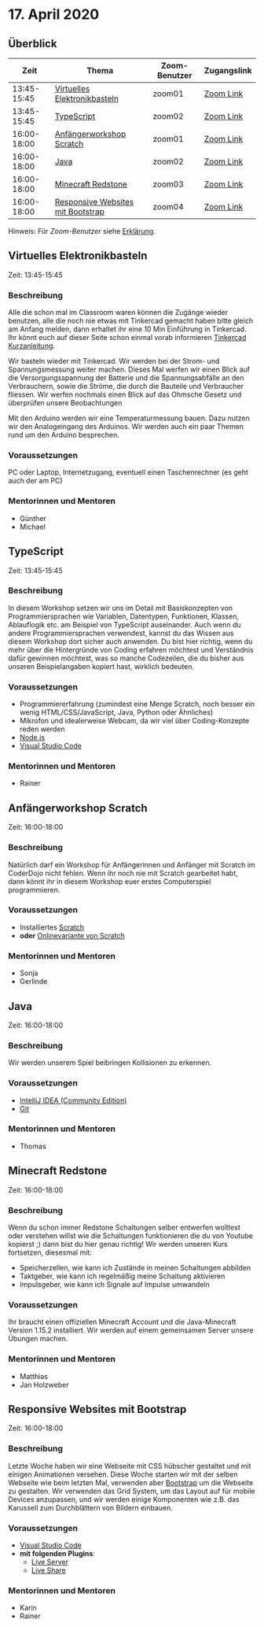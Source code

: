 # 17. April 2020


## Überblick

| Zeit        | Thema                                                                   | Zoom-Benutzer | Zugangslink                                       |
|-------------|-------------------------------------------------------------------------|---------------|---------------------------------------------------|
| 13:45-15:45 | [Virtuelles Elektronikbasteln](#virtuelles-elektronikbasteln)           | zoom01        | [Zoom Link](https://zoom.us/j/98789138621)        |
| 13:45-15:45 | [TypeScript](#typescript)                                               | zoom02        | [Zoom Link](https://zoom.us/j/92198752576)        |
| 16:00-18:00 | [Anfängerworkshop Scratch](#anfängerworkshop-scratch)                   | zoom01        | [Zoom Link](https://zoom.us/j/99339025558)        |
| 16:00-18:00 | [Java](#java)                                                           | zoom02        | [Zoom Link](https://zoom.us/j/92032918488)        |
| 16:00-18:00 | [Minecraft Redstone](#minecraft-redstone)                               | zoom03        | [Zoom Link](https://zoom.us/j/99966757401)        |
| 16:00-18:00 | [Responsive Websites mit Bootstrap](#responsive-websites-mit-bootstrap) | zoom04        | [Zoom Link](https://zoom.us/j/99506376161)        |

Hinweis: Für *Zoom-Benutzer* siehe [Erklärung](https://github.com/coderdojo-linz/coderdojo-online/blob/master/Zoom.md).


## Virtuelles Elektronikbasteln

Zeit: 13:45-15:45

### Beschreibung

Alle die schon mal im Classroom waren können die Zugänge wieder benutzen, alle die noch nie etwas mit Tinkercad gemacht haben bitte gleich am Anfang melden, dann erhaltet ihr eine 10 Min Einführung in Tinkercad. Ihr könnt euch auf dieser Seite schon einmal vorab informieren [Tinkercad Kurzanleitung](https://www.smarthome-tricks.de/esp8266-einfuehrung/arduino-schaltung-mit-tinkercad-simulieren/).

Wir basteln wieder mit Tinkercad. Wir werden bei der Strom- und Spannungsmessung weiter machen. Dieses Mal werfen wir einen Blick auf die Versorgungsspannung der Batterie und die Spannungsabfälle an den Verbrauchern, sowie die Ströme, die durch die Bauteile und Verbraucher fliessen. Wir werfen nochmals einen Blick auf das Ohmsche Gesetz und überprüfen unsere Beobachtungen

Mit den Arduino werden wir eine Temperaturmessung bauen. Dazu nutzen wir den Analogeingang des Arduinos. Wir werden auch ein paar Themen rund um den Arduino besprechen. 

### Voraussetzungen

PC oder Laptop, Internetzugang, eventuell einen Taschenrechner (es geht auch der am PC)

### Mentorinnen und Mentoren

* Günther
* Michael


## TypeScript

Zeit: 13:45-15:45

### Beschreibung

In diesem Workshop setzen wir uns im Detail mit Basiskonzepten von Programmiersprachen wie Variablen, Datentypen, Funktionen, Klassen, Ablauflogik etc. am Beispiel von TypeScript auseinander. Auch wenn du andere Programmiersprachen verwendest, kannst du das Wissen aus diesem Workshop dort sicher auch anwenden. Du bist hier richtig, wenn du mehr über die Hintergründe von Coding erfahren möchtest und Verständnis dafür gewinnen möchtest, was so manche Codezeilen, die du bisher aus unseren Beispielangaben kopiert hast, wirklich bedeuten.

### Voraussetzungen

* Programmiererfahrung (zumindest eine Menge Scratch, noch besser ein wenig HTML/CSS/JavaScript, Java, Python oder Ähnliches)
* Mikrofon und idealerweise Webcam, da wir viel über Coding-Konzepte reden werden
* [Node.js](https://nodejs.org/)
* [Visual Studio Code](https://code.visualstudio.com/)

### Mentorinnen und Mentoren

* Rainer


## Anfängerworkshop Scratch

Zeit: 16:00-18:00

### Beschreibung

Natürlich darf ein Workshop für Anfängerinnen und Anfänger mit Scratch im CoderDojo nicht fehlen. Wenn ihr noch nie mit Scratch gearbeitet habt, dann könnt ihr in diesem Workshop euer erstes Computerspiel programmieren.

### Voraussetzungen

* Installiertes [Scratch](https://scratch.mit.edu/download)
* **oder** [Onlinevariante von Scratch](https://scratch.mit.edu/)

### Mentorinnen und Mentoren

* Sonja
* Gerlinde


## Java

Zeit: 16:00-18:00

### Beschreibung

Wir werden unserem Spiel beibringen Kollisionen zu erkennen.

### Voraussetzungen

* [IntelliJ IDEA (Community Edition)](https://www.jetbrains.com/de-de/idea/download/#section=windows)
* [Git](https://git-scm.com/download/win)

### Mentorinnen und Mentoren

* Thomas


## Minecraft Redstone

Zeit: 16:00-18:00

### Beschreibung

Wenn du schon immer Redstone Schaltungen selber entwerfen wolltest oder verstehen willst wie die Schaltungen funktionieren die du von Youtube kopierst ;) dann bist du hier genau richtig! Wir werden unseren Kurs fortsetzen, diesesmal mit:

* Speicherzellen, wie kann ich Zustände in meinen Schaltungen abbilden
* Taktgeber, wie kann ich regelmäßig meine Schaltung aktivieren
* Impulsgeber, wie kann ich Signale auf Impulse umwandeln

### Voraussetzungen

Ihr braucht einen offiziellen Minecraft Account und die Java-Minecraft Version 1.15.2 installiert. Wir werden auf einem gemeinsamen Server unsere Übungen machen.

### Mentorinnen und Mentoren

* Matthias
* Jan Holzweber


## Responsive Websites mit Bootstrap

Zeit: 16:00-18:00

### Beschreibung

Letzte Woche haben wir eine Webseite mit CSS hübscher gestaltet und mit einigen Animationen versehen. Diese Woche starten wir mit der selben Webseite wie beim letzten Mal, verwenden aber [Bootstrap](https://getbootstrap.com/) um die Webseite zu gestalten. Wir verwenden das Grid System, um das Layout auf für mobile Devices anzupassen, und wir werden einige Komponenten wie z.B. das Karussell zum Durchblättern von Bildern einbauen.

### Voraussetzungen

* [Visual Studio Code](https://code.visualstudio.com/)
* **mit folgenden Plugins**:
  * [Live Server](https://marketplace.visualstudio.com/items?itemName=ritwickdey.LiveServer)
  * [Live Share](https://marketplace.visualstudio.com/items?itemName=MS-vsliveshare.vsliveshare)

### Mentorinnen und Mentoren

* Karin
* Rainer
